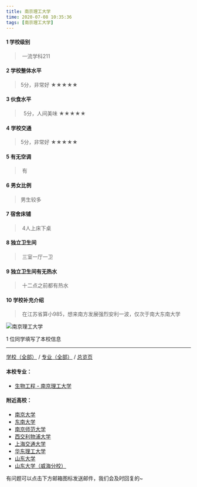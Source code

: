 ```yaml
---
title: 南京理工大学
time: 2020-07-08 10:35:36
tags: [南京理工大学]
---
```

#### 1 学校级别
> 一流学科211

#### 2 学校整体水平
> 5分，非常好
★★★★★

#### 3 伙食水平
>  5分，人间美味
★★★★★


#### 4 学校交通
>5分，非常好
★★★★★


#### 5 有无空调
> 有
  

#### 6 男女比例
> 男生较多


#### 7 宿舍床铺
> 4人上床下桌


#### 8 独立卫生间
> 三室一厅一卫


#### 9 独立卫生间有无热水
> 十二点之前都有热水


#### 10 学校补充介绍
> 在江苏省算小985，想来南方发展强烈安利一波，仅次于南大东南大学

![南京理工大学](https://upload-images.jianshu.io/upload_images/6510336-69e1e866853d2d3f.jpeg?imageMogr2/auto-orient/strip%7CimageView2/2/w/1240)


1 位同学填写了本校信息
***
[学校（全部）](https://univgo.github.io/2020/07/09/学校汇总页) / [专业（全部）](https://univgo.github.io/2020/07/09/专业汇总页) / [总览页](https://univgo.github.io/2020/07/09/总览)

#### 本校专业：
- [生物工程 - 南京理工大学](https://univgo.github.io/2020/07/08/生物工程%20-%20南京理工大学)

#### 附近高校：
- [南京大学](https://univgo.github.io/2020/07/08/南京大学)
- [东南大学](https://univgo.github.io/2020/07/08/东南大学)
- [南京师范大学](https://univgo.github.io/2020/07/08/南京师范大学)
- [西交利物浦大学](https://univgo.github.io/2020/07/08/西交利物浦大学)
&nbsp; 
- [上海交通大学](https://univgo.github.io/2020/07/08/上海交通大学)
- [华东理工大学](https://univgo.github.io/2020/07/08/华东理工大学)
&nbsp; 
- [山东大学](https://univgo.github.io/2020/07/08/山东大学) 
- [山东大学（威海分校）](https://univgo.github.io/2020/07/08/山东大学（威海分校）)


有问题可以点击下方邮箱图标发送邮件，我们会及时回复的~
